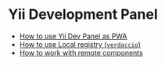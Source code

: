# Yii Development Panel

- [How to use Yii Dev Panel as PWA](local_registry.md)
- [How to use Local registry (`verdaccio`)](local_registry.md)
- [How to work with remote components](shared_components.md)
